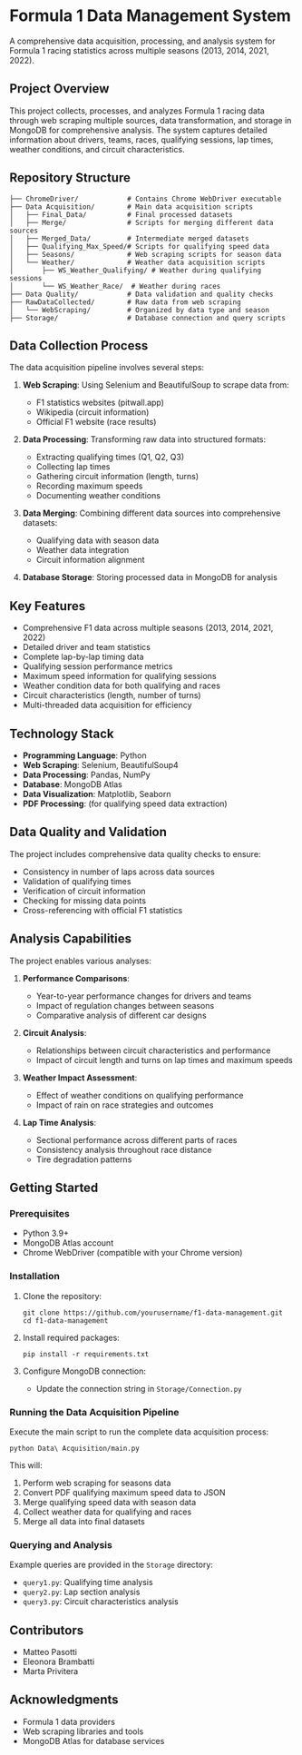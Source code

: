 # Formula 1 Data Management System

A comprehensive data acquisition, processing, and analysis system for Formula 1 racing statistics across multiple seasons (2013, 2014, 2021, 2022).

## Project Overview

This project collects, processes, and analyzes Formula 1 racing data through web scraping multiple sources, data transformation, and storage in MongoDB for comprehensive analysis. The system captures detailed information about drivers, teams, races, qualifying sessions, lap times, weather conditions, and circuit characteristics.

## Repository Structure

```
├── ChromeDriver/            # Contains Chrome WebDriver executable
├── Data Acquisition/        # Main data acquisition scripts
│   ├── Final_Data/          # Final processed datasets
│   ├── Merge/               # Scripts for merging different data sources
│   ├── Merged_Data/         # Intermediate merged datasets
│   ├── Qualifying_Max_Speed/# Scripts for qualifying speed data
│   ├── Seasons/             # Web scraping scripts for season data
│   └── Weather/             # Weather data acquisition scripts
│       ├── WS_Weather_Qualifying/ # Weather during qualifying sessions
│       └── WS_Weather_Race/  # Weather during races
├── Data Quality/            # Data validation and quality checks
├── RawDataCollected/        # Raw data from web scraping
│   └── WebScraping/         # Organized by data type and season
├── Storage/                 # Database connection and query scripts
```

## Data Collection Process

The data acquisition pipeline involves several steps:

1. **Web Scraping**: Using Selenium and BeautifulSoup to scrape data from:
   - F1 statistics websites (pitwall.app)
   - Wikipedia (circuit information)
   - Official F1 website (race results)

2. **Data Processing**: Transforming raw data into structured formats:
   - Extracting qualifying times (Q1, Q2, Q3)
   - Collecting lap times
   - Gathering circuit information (length, turns)
   - Recording maximum speeds
   - Documenting weather conditions

3. **Data Merging**: Combining different data sources into comprehensive datasets:
   - Qualifying data with season data
   - Weather data integration
   - Circuit information alignment

4. **Database Storage**: Storing processed data in MongoDB for analysis

## Key Features

- Comprehensive F1 data across multiple seasons (2013, 2014, 2021, 2022)
- Detailed driver and team statistics
- Complete lap-by-lap timing data
- Qualifying session performance metrics
- Maximum speed information for qualifying sessions
- Weather condition data for both qualifying and races
- Circuit characteristics (length, number of turns)
- Multi-threaded data acquisition for efficiency

## Technology Stack

- **Programming Language**: Python
- **Web Scraping**: Selenium, BeautifulSoup4
- **Data Processing**: Pandas, NumPy
- **Database**: MongoDB Atlas
- **Data Visualization**: Matplotlib, Seaborn
- **PDF Processing**: (for qualifying speed data extraction)

## Data Quality and Validation

The project includes comprehensive data quality checks to ensure:
- Consistency in number of laps across data sources
- Validation of qualifying times
- Verification of circuit information
- Checking for missing data points
- Cross-referencing with official F1 statistics

## Analysis Capabilities

The project enables various analyses:

1. **Performance Comparisons**:
   - Year-to-year performance changes for drivers and teams
   - Impact of regulation changes between seasons
   - Comparative analysis of different car designs

2. **Circuit Analysis**:
   - Relationships between circuit characteristics and performance
   - Impact of circuit length and turns on lap times and maximum speeds

3. **Weather Impact Assessment**:
   - Effect of weather conditions on qualifying performance
   - Impact of rain on race strategies and outcomes

4. **Lap Time Analysis**:
   - Sectional performance across different parts of races
   - Consistency analysis throughout race distance
   - Tire degradation patterns

## Getting Started

### Prerequisites

- Python 3.9+
- MongoDB Atlas account
- Chrome WebDriver (compatible with your Chrome version)

### Installation

1. Clone the repository:
   ```
   git clone https://github.com/yourusername/f1-data-management.git
   cd f1-data-management
   ```

2. Install required packages:
   ```
   pip install -r requirements.txt
   ```

3. Configure MongoDB connection:
   - Update the connection string in `Storage/Connection.py`

### Running the Data Acquisition Pipeline

Execute the main script to run the complete data acquisition process:

```
python Data\ Acquisition/main.py
```

This will:
1. Perform web scraping for seasons data
2. Convert PDF qualifying maximum speed data to JSON
3. Merge qualifying speed data with season data
4. Collect weather data for qualifying and races
5. Merge all data into final datasets

### Querying and Analysis

Example queries are provided in the `Storage` directory:
- `query1.py`: Qualifying time analysis
- `query2.py`: Lap section analysis
- `query3.py`: Circuit characteristics analysis

## Contributors

- Matteo Pasotti
- Eleonora Brambatti
- Marta Privitera


## Acknowledgments

- Formula 1 data providers
- Web scraping libraries and tools
- MongoDB Atlas for database services
